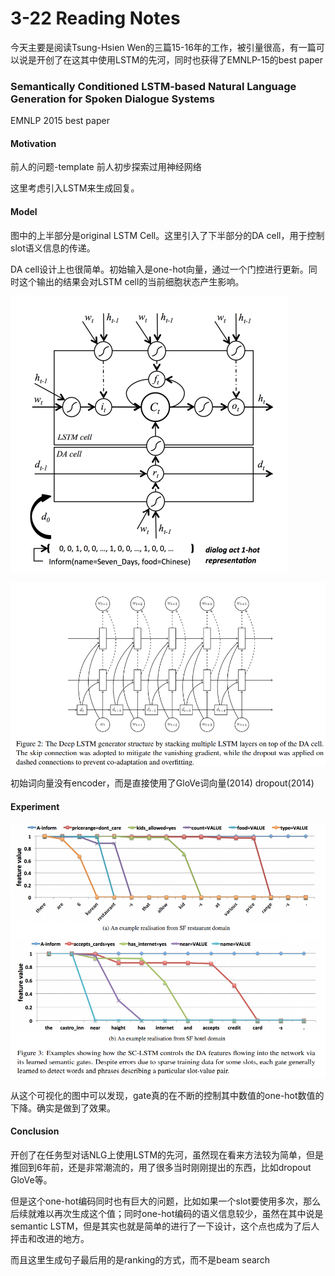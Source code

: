 # 3-22 Reading Notes

今天主要是阅读Tsung-Hsien Wen的三篇15-16年的工作，被引量很高，有一篇可以说是开创了在这其中使用LSTM的先河，同时也获得了EMNLP-15的best paper

### Semantically Conditioned LSTM-based Natural Language Generation for Spoken Dialogue Systems

EMNLP 2015 best paper

#### Motivation

前人的问题-template 前人初步探索过用神经网络

这里考虑引入LSTM来生成回复。

#### Model

图中的上半部分是original LSTM Cell。这里引入了下半部分的DA cell，用于控制slot语义信息的传递。

DA cell设计上也很简单。初始输入是one-hot向量，通过一个门控进行更新。同时这个输出的结果会对LSTM cell的当前细胞状态产生影响。

![image-20210322135121766](pic/3-22-reading1.png)

![image-20210322135741067](pic/3-22-reading2.png)

初始词向量没有encoder，而是直接使用了GloVe词向量(2014) dropout(2014)

#### Experiment

![image-20210322140242888](pic/3-22-reading3.png)

从这个可视化的图中可以发现，gate真的在不断的控制其中数值的one-hot数值的下降。确实是做到了效果。

#### Conclusion

开创了在任务型对话NLG上使用LSTM的先河，虽然现在看来方法较为简单，但是推回到6年前，还是非常潮流的，用了很多当时刚刚提出的东西，比如dropout GloVe等。

但是这个one-hot编码同时也有巨大的问题，比如如果一个slot要使用多次，那么后续就难以再次生成这个值；同时one-hot编码的语义信息较少，虽然在其中说是semantic LSTM，但是其实也就是简单的进行了一下设计，这个点也成为了后人抨击和改进的地方。

而且这里生成句子最后用的是ranking的方式，而不是beam search